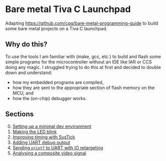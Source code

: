 # Bare metal Tiva C Launchpad
Adapting https://github.com/cpq/bare-metal-programming-guide to build some bare metal projects on a Tiva C launchpad.

## Why do this?
To use the tools I am familiar with (make, gcc, etc.) to build and flash some simple programs for the microcontroller without an IDE like IAR or CCS doing any magic. I struggled trying to do this at first and decided to double down and understand:
- how my embedded programs are compiled,
- how they are sent to the appropriate section of flash memory on the MCU, and
- how the (on-chip) debugger works.

## Sections
0. [Setting up a minimal dev environment](./step-0-minimal/README.md)
1. [Making the LED blink](./step-1-blink-led/README.md)
2. [Improving timing with SysTick](./step-2-blink-led-systick/README.md)
3. [Adding UART debug output](./step-3-uart-debug-output/README.md)
4. [Sending `printf` to UART with IO retargeting](./step-4-printf-to-uart/README.md)
5. [Analysing a composite video signal](./extra-analyse-composite-video/README.md)
